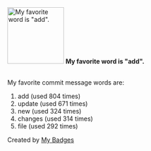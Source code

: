 <img src="https://my-badges.github.io/my-badges/favorite-word.png" alt="My favorite word is &quot;add&quot;." title="My favorite word is &quot;add&quot;." width="128">
<strong>My favorite word is &quot;add&quot;.</strong>
<br><br>

My favorite commit message words are:

1. add (used 804 times)
2. update (used 671 times)
3. new (used 324 times)
4. changes (used 314 times)
5. file (used 292 times)


Created by <a href="https://github.com/my-badges/my-badges">My Badges</a>